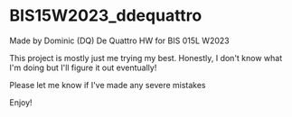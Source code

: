 # BIS15W2023_ddequattro
Made by Dominic (DQ) De Quattro
HW for BIS 015L W2023

This project is mostly just me trying my best. 
Honestly, I don't know what I'm doing but I'll figure it out eventually!

Please let me know if I've made any severe mistakes

Enjoy!